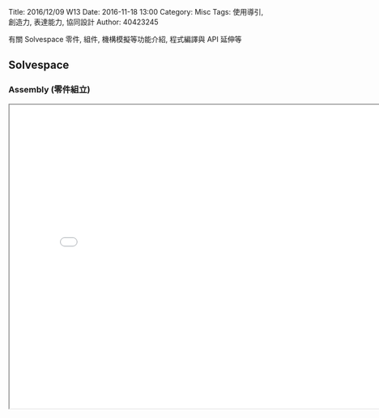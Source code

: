Title: 2016/12/09 W13
Date: 2016-11-18 13:00
Category: Misc
Tags: 使用導引, 創造力, 表達能力, 協同設計
Author: 40423245

有關 Solvespace 零件, 組件, 機構模擬等功能介紹, 程式編譯與 API 延伸等

<!-- PELICAN_END_SUMMARY -->

## Solvespace

###  Assembly (零件組立)

<iframe src="./../data//ass.html" width="800" height="600"></iframe>




